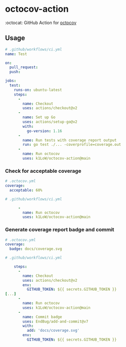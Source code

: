 # octocov-action

:octocat: GitHub Action for [octocov](https://github.com/k1LoW/octocov)

## Usage

``` yaml
# .github/workflows/ci.yml
name: Test

on:
  pull_request:
  push:

jobs:
  test:
    runs-on: ubuntu-latest
    steps:
      -
        name: Checkout
        uses: actions/checkout@v2
      -
        name: Set up Go
        uses: actions/setup-go@v2
        with:
          go-version: 1.16
      -
        name: Run tests with coverage report output
        run: go test ./... -coverprofile=coverage.out
      -
        name: Run octocov
        uses: k1LoW/octocov-action@main
```

### Check for acceptable coverage

``` yaml
# .octocov.yml
coverage:
  acceptable: 60%
```

``` yaml
# .github/workflows/ci.yml

      -
        name: Run octocov
        uses: k1LoW/octocov-action@main
```


### Generate coverage report badge and commit

``` yaml
# .octocov.yml
coverage:
  badge: docs/coverage.svg
```

``` yaml
# .github/workflows/ci.yml

    steps:
      -
        name: Checkout
        uses: actions/checkout@v2
        env:
          GITHUB_TOKEN: ${{ secrets.GITHUB_TOKEN }}
[...]
      -
        name: Run octocov
        uses: k1LoW/octocov-action@main
      -
        name: Commit badge
        uses: EndBug/add-and-commit@v7
        with:
          add: 'docs/coverage.svg'
        env:
          GITHUB_TOKEN: ${{ secrets.GITHUB_TOKEN }}
```
